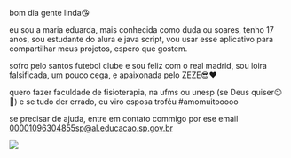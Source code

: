 bom dia gente linda😘

eu sou a maria eduarda, mais conhecida como duda ou soares, tenho 17 anos, sou estudante do alura e java script, vou usar esse aplicativo para compartilhar meus projetos, espero que gostem.

sofro pelo santos futebol clube e sou feliz com o real madrid, sou loira falsificada, um pouco cega, e apaixonada pelo ZEZE😎❤

quero fazer faculdade de fisioterapia, na ufms ou unesp (se Deus quiser😉🙏) e se tudo der errado, eu viro esposa troféu #amomuitooooo

se precisar de ajuda, entre em contato commigo por ese email 00001096304855sp@al.educacao.sp.gov.br

![](https://media1.tenor.com/m/QtIquDDxQZMAAAAd/santos-santos-fc.gif)
